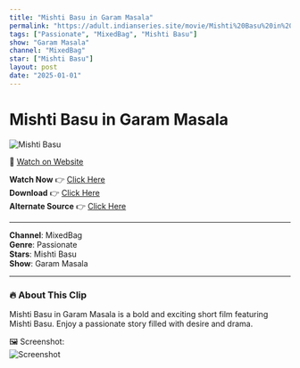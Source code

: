 ```yaml
---
title: "Mishti Basu in Garam Masala"
permalink: "https://adult.indianseries.site/movie/Mishti%20Basu%20in%20Garam%20Masala"
tags: ["Passionate", "MixedBag", "Mishti Basu"]
show: "Garam Masala"
channel: "MixedBag"
star: ["Mishti Basu"]
layout: post
date: "2025-01-01"
---
```


# Mishti Basu in Garam Masala

![Mishti Basu](https://shorts.desisins.com/wp-content/uploads/2024/04/Mishti-Basu-Garam-Masala-DesiSins.com_cleanup.jpg)

🔗 [Watch on Website](https://adult.indianseries.site/movie/Mishti%20Basu%20in%20Garam%20Masala)

**Watch Now** 👉 [Click Here](https://adult.indianseries.site/movie/Mishti%20Basu%20in%20Garam%20Masala)  
**Download** 👉 [Click Here](https://adult.indianseries.site/movie/Mishti%20Basu%20in%20Garam%20Masala)  
**Alternate Source** 👉 [Click Here](https://adult.indianseries.site/movie/Mishti%20Basu%20in%20Garam%20Masala)

---

**Channel**: MixedBag  
**Genre**: Passionate  
**Stars**: Mishti Basu  
**Show**: Garam Masala

---

### 🔥 About This Clip

Mishti Basu in Garam Masala is a bold and exciting short film featuring Mishti Basu. Enjoy a passionate story filled with desire and drama.
 
🖼️ Screenshot:  
![Screenshot](https://shorts.desisins.com/wp-content/uploads/2024/04/Mishti-Basu-Garam-Masala-DesiSins.com_cleanup.jpg)
